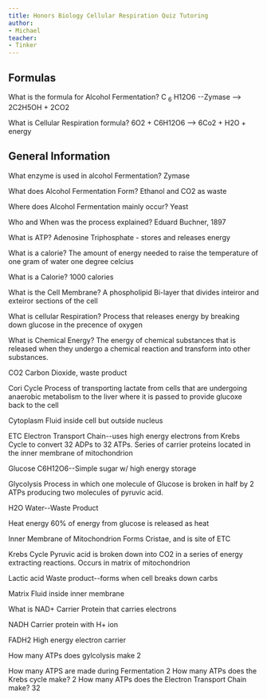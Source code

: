 ```yaml
---
title: Honors Biology Cellular Respiration Quiz Tutoring
author:
- Michael
teacher:
- Tinker 
---
```

## Formulas

What is the formula for Alcohol Fermentation? 
C <sub>6</sub> H12O6 --Zymase --> 2C2H5OH + 2CO2 

What is Cellular Respiration formula? 
6O2 + C6H12O6 --> 6Co2 + H2O + energy

## General Information

What enzyme is used in alcohol Fermentation?
Zymase

What does Alcohol Fermentation Form?
Ethanol and CO2 as waste

Where does Alcohol Fermentation mainly occur? 
Yeast

Who and When was the process explained? 
Eduard Buchner, 1897

What is ATP? 
Adenosine Triphosphate - stores and releases energy

What is a calorie?
The amount of energy needed to raise the temperature of one gram of water one degree celcius

What is a Calorie? 
1000 calories

What is the Cell Membrane? 
A phospholipid Bi-layer that divides inteiror and exteiror sections of the cell

What is cellular Respiration? 
Process that releases energy by breaking down glucose in the precence of oxygen

What is Chemical Energy? 
The energy of chemical substances that is released when they undergo a chemical reaction and transform into other substances. 

CO2 
Carbon Dioxide, waste product

Cori Cycle
Process of transporting lactate from cells that are undergoing anaerobic metabolism to the liver where it is passed to provide glucoxe back to the cell

Cytoplasm
Fluid inside cell but outside nucleus

ETC
Electron Transport Chain--uses high energy electrons from Krebs Cycle to convert 32 ADPs to 32 ATPs. Series of carrier proteins located in the inner membrane of mitochondrion

Glucose
C6H12O6--Simple sugar w/ high energy storage

Glycolysis
Process in which one molecule of Glucose is broken in half by 2 ATPs producing two molecules of pyruvic acid. 

H2O 
Water--Waste Product

Heat energy
60% of energy from glucose is released as heat

Inner Membrane of Mitochondrion
Forms Cristae, and is site of ETC

Krebs Cycle
Pyruvic acid is broken down into CO2 in a series of energy extracting reactions. Occurs in matrix of mitochondrion 

Lactic acid
Waste product--forms when cell breaks down carbs

Matrix
Fluid inside inner membrane

What is NAD+ 
Carrier Protein that carries electrons

NADH 
Carrier protein with H+ ion

FADH2
High energy electron carrier

How many ATPs does gylcolysis make
2

How many ATPS are made during Fermentation
2 
How many ATPs does the Krebs cycle make? 
2
How many ATPs does the Electron Transport Chain make? 
32

